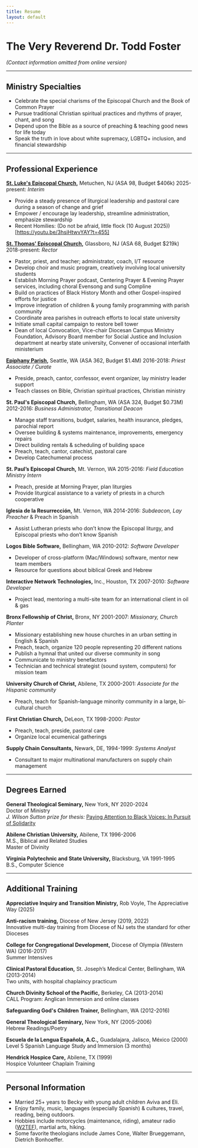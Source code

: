 ```yaml
---
title: Resume
layout: default
---
```


# The Very Reverend Dr. Todd Foster

_(Contact information omitted from online version)_


---
## Ministry Specialties
* Celebrate the special charisms of the Episcopal Church and the Book of Common Prayer
* Pursue traditional Christian spiritual practices and rhythms of prayer, chant, and song
* Depend upon the Bible as a source of preaching & teaching good news for life today
* Speak the truth in love about white supremacy, LGBTQ+ inclusion, and financial stewardship


---
## Professional Experience
**[St. Luke's Episcopal Church](https://www.stlukesmetuchen.org/),** Metuchen, NJ (ASA 98, Budget $406k)        2025-present: _Interim_
* Provide a steady presence of liturgical leadership and pastoral care during a season of change and grief
* Empower / encourage lay leadership, streamline administration, emphasize stewardship
* Recent Homilies: (Do not be afraid, little flock (10 August 2025))[https://youtu.be/3hsiHtwvYAY?t=455]

**[St. Thomas' Episcopal Church](https://www.stthomasglassboro.org),** Glassboro, NJ (ASA 68, Budget $219k)        2018-present: _Rector_
*  Pastor, priest, and teacher; administrator, coach, I/T resource
*  Develop choir and music program, creatively involving local university students
*  Establish Morning Prayer podcast, Centering Prayer & Evening Prayer services, including choral Evensong and sung Compline
*  Build on practices of Black History Month and other Gospel-inspired efforts for justice
*  Improve integration of children & young family programming with parish community
*  Coordinate area parishes in outreach efforts to local state university
*  Initiate small capital campaign to restore bell tower
*  Dean of local Convocation, Vice-chair Diocesan Campus Ministry Foundation, Advisory Board member for Social Justice and Inclusion department at nearby state university, Convener of occasional interfaith ministerium

**[Epiphany Parish](https://epiphanyseattle.org/),** Seattle, WA (ASA 362, Budget $1.4M)	2016-2018: _Priest Associate / Curate_
* Preside, preach, cantor, confessor, event organizer, lay ministry leader support
* Teach classes on Bible, Christian spiritual practices, Christian ministry

**St. Paul's Episcopal Church,** Bellingham, WA (ASA 324, Budget $0.73M)	2012-2016: _Business Administrator, Transitional Deacon_
* Manage staff transitions, budget, salaries, health insurance, pledges, parochial report
* Oversee building & systems maintenance, improvements, emergency repairs
* Direct building rentals & scheduling of building space
* Preach, teach, cantor, catechist, pastoral care
* Develop Catechumenal process

**St. Paul’s Episcopal Church,** Mt. Vernon, WA 2015-2016: _Field Education Ministry Intern_
* Preach, preside at Morning Prayer, plan liturgies
* Provide liturgical assistance to a variety of priests in a church cooperative

**Iglesia de la Resurrección,** Mt. Vernon, WA  	2014-2016: _Subdeacon, Lay Preacher_
& Preach in Spanish
* Assist Lutheran priests who don’t know the Episcopal liturgy, and Episcopal priests who don’t know Spanish

**Logos Bible Software,** Bellingham, WA	2010-2012: _Software Developer_
* Developer of cross-platform (Mac/Windows) software, mentor new team members
* Resource for questions about biblical Greek and Hebrew

**Interactive Network Technologies,** Inc., Houston, TX 	2007-2010: _Software Developer_
* Project lead, mentoring a multi-site team for an international client in oil & gas

**Bronx Fellowship of Christ,** Bronx, NY  	2001-2007: _Missionary, Church Planter_
*  Missionary establishing new house churches in an urban setting in English & Spanish
*  Preach, teach, organize 120 people representing 20 different nations
*  Publish a hymnal that united our diverse community in song
*  Communicate to ministry benefactors
*  Technician and technical strategist (sound system, computers) for mission team

**University Church of Christ,** Abilene, TX 	2000-2001: _Associate for the Hispanic community_
* Preach, teach for Spanish-language minority community in a large, bi-cultural church

**First Christian Church,** DeLeon, TX 	1998-2000: _Pastor_
* Preach, teach, preside, pastoral care
* Organize local ecumenical gatherings

**Supply Chain Consultants,** Newark, DE, 1994-1999: _Systems Analyst_
* Consultant to major multinational manufacturers on supply chain management


---
## Degrees Earned

**General Theological Seminary,** New York, NY	2020-2024  
Doctor of Ministry  
_J. Wilson Sutton prize for thesis:_ [Paying Attention to Black Voices: In Pursuit of Solidarity](http://cdn.boidem.org/2023/PABV-TEF.pdf)

**Abilene Christian University,** Abilene, TX 	1996-2006  
M.S., Biblical and Related Studies  
Master of Divinity

**Virginia Polytechnic and State University,** Blacksburg, VA 	1991-1995  
B.S., Computer Science


---
## Additional Training

**Appreciative Inquiry and Transition Ministry,** Rob Voyle, The Appreciative Way (2025)

**Anti-racism training,** Diocese of New Jersey (2019, 2022)  
Innovative multi-day training from Diocese of NJ sets the standard for other Dioceses

**College for Congregational Development,** Diocese of Olympia (Western WA) (2016-2017)  
Summer Intensives

**Clinical Pastoral Education,** St. Joseph’s Medical Center, Bellingham, WA (2013-2014)  
Two units, with hospital chaplaincy practicum

**Church Divinity School of the Pacific,** Berkeley, CA (2013-2014)  
CALL Program: Anglican Immersion and online classes

**Safeguarding God's Children Trainer,** Bellingham, WA (2012-2016)

**General Theological Seminary,** New York, NY (2005-2006)  
Hebrew Readings/Poetry

**Escuela de la Lengua Española, A.C.,** Guadalajara, Jalisco, México (2000)  
Level 5 Spanish Language Study and Immersion (3 months)

**Hendrick Hospice Care,** Abilene, TX (1999)  
Hospice Volunteer Chaplain Training

 
---
## Personal Information
* Married 25+ years to Becky with young adult children Aviva and Eli.
* Enjoy family, music, languages (especially Spanish) & cultures, travel, reading, being outdoors.
* Hobbies include motorcycles (maintenance, riding), amateur radio ([W2TEF](https://www.qrz.com/db/W2TEF)), martial arts, hiking.
* Some favorite theologians include James Cone, Walter Brueggemann, Dietrich Bonhoeffer.

